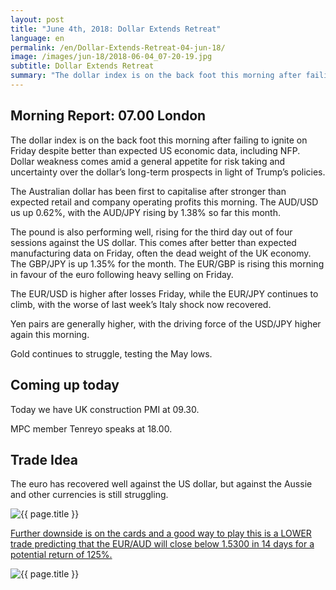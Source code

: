 ```yaml
---
layout: post
title: "June 4th, 2018: Dollar Extends Retreat"
language: en
permalink: /en/Dollar-Extends-Retreat-04-jun-18/
image: /images/jun-18/2018-06-04_07-20-19.jpg
subtitle: Dollar Extends Retreat
summary: "The dollar index is on the back foot this morning after failing to ignite on Friday despite better than expected US economic data, including NFP. Dollar weakness comes amid a general appetite for risk taking and uncertainty over the dollar’s long-term prospects in light of Trump’s policies"
---
```

## Morning Report: 07.00 London

The dollar index is on the back foot this morning after failing to ignite on Friday despite better than expected US economic data, including NFP. Dollar weakness comes amid a general appetite for risk taking and uncertainty over the dollar’s long-term prospects in light of Trump’s policies. 

The Australian dollar has been first to capitalise after stronger than expected retail and company operating profits this morning. The AUD/USD us up 0.62%, with the AUD/JPY rising by 1.38% so far this month. 

The pound is also performing well, rising for the third day out of four sessions against the US dollar. This comes after better than expected manufacturing data on Friday, often the dead weight of the UK economy. The GBP/JPY is up 1.35% for the month. The EUR/GBP is rising this morning in favour of the euro following heavy selling on Friday. 

The EUR/USD is higher after losses Friday, while the EUR/JPY continues to climb, with the worse of last week’s Italy shock now recovered. 

Yen pairs are generally higher, with the driving force of the USD/JPY higher again this morning. 

Gold continues to struggle, testing the May lows. 

## Coming up today

Today we have UK construction PMI at 09.30. 

MPC member Tenreyo speaks at 18.00. 

## Trade Idea

The euro has recovered well against the US dollar, but against the Aussie and other currencies is still struggling.

<img class="post-image" src="{{ site.url }}/images/jun-18/2018-06-04_07-20-19.jpg" alt="{{ page.title }}" title="{{ page.title }}">

<a href="%LINK%%?currency=GBP&market=forex&underlying=frxEURAUD&formname=higherlower&duration_amount=14&duration_units=d&amount=10&amount_type=stake&expiry_type=duration&barrier=1.5300" target="_blank">Further downside is on the cards and a good way to play this is a LOWER trade predicting that the EUR/AUD will close below 1.5300 in 14 days for a potential return of 125%.</a>

<img class="post-image" src="{{ site.url }}/images/jun-18/2018-06-04_07-17-26.jpg" alt="{{ page.title }}" title="{{ page.title }}">
